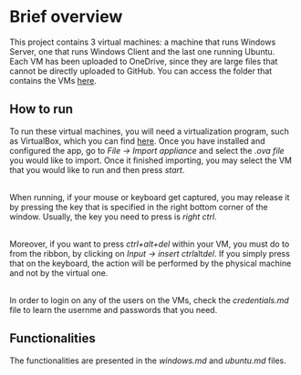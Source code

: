 # Brief overview
This project contains 3 virtual machines: a machine that runs Windows Server, one that runs Windows Client and the last one running Ubuntu. <br/>
Each VM has been uploaded to OneDrive, since they are large files that cannot be directly uploaded to GitHub. You can access the folder that contains the VMs [here](https://1drv.ms/f/s!AiJja_jxQJ8ggcEzTFktyAXqb-zKIA?e=uXwwhq).<br/>


## How to run
To run these virtual machines, you will need a virtualization program, such as VirtualBox, which you can find [here](https://www.virtualbox.org/wiki/Downloads). Once you have installed and configured the app, go to *File -> Import appliance* and select the *.ova file* you would like to import. Once it finished importing, you may select the VM that you would like to run and then press *start*.<br/><br/>

When running, if your mouse or keyboard get captured, you may release it by pressing the key that is specified in the right bottom corner of the window. Usually, the key you need to press is *right ctrl*.<br/><br/>

Moreover, if you want to press *ctrl+alt+del* within your VM, you must do to from the ribbon, by clicking on *Input -> insert ctrl*alt*del*. If you simply press that on the keyboard, the action will be performed by the physical machine and not by the virtual one.<br/><br/>

In order to login on any of the users on the VMs, check the *credentials.md* file to learn the usernme and passwords that you need.

## Functionalities
The functionalities are presented in the *windows.md* and *ubuntu.md* files.
